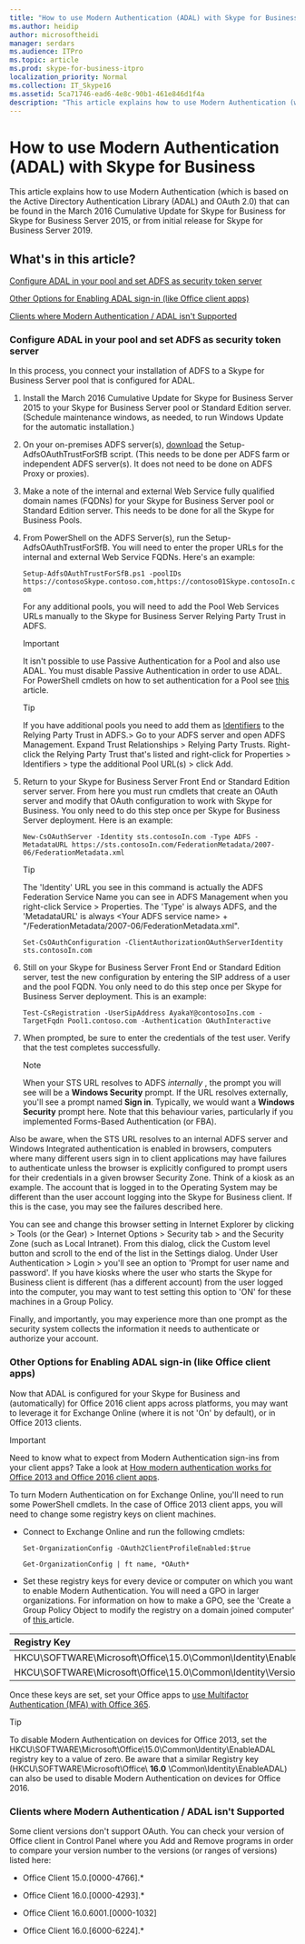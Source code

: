 ```yaml
---
title: "How to use Modern Authentication (ADAL) with Skype for Business"
ms.author: heidip
author: microsoftheidi
manager: serdars
ms.audience: ITPro
ms.topic: article
ms.prod: skype-for-business-itpro
localization_priority: Normal
ms.collection: IT_Skype16
ms.assetid: 5ca71746-ead6-4e8c-90b1-461e846d1f4a
description: "This article explains how to use Modern Authentication (which is based on the Active Directory Authentication Library (ADAL) and OAuth 2.0) that can be found in the March 2016 Cumulative Update for Skype for Business for Skype for Business Server 2015."
---
```


# How to use Modern Authentication (ADAL) with Skype for Business
 
This article explains how to use Modern Authentication (which is based on the Active Directory Authentication Library (ADAL) and OAuth 2.0) that can be found in the March 2016 Cumulative Update for Skype for Business for Skype for Business Server 2015, or from initial release for Skype for Business Server 2019.
  
## What's in this article?

[Configure ADAL in your pool and set ADFS as security token server](use-adal.md#BKMK_Config)
  
[Other Options for Enabling ADAL sign-in (like Office client apps)](use-adal.md#BKMK_Options)
  
[Clients where Modern Authentication / ADAL isn't Supported](use-adal.md#BKMK_Support)
  
### Configure ADAL in your pool and set ADFS as security token server
<a name="BKMK_Config"> </a>

In this process, you connect your installation of ADFS to a Skype for Business Server pool that is configured for ADAL.
  
1. Install the March 2016 Cumulative Update for Skype for Business Server 2015 to your Skype for Business Server pool or Standard Edition server. (Schedule maintenance windows, as needed, to run Windows Update for the automatic installation.)
    
2. On your on-premises ADFS server(s), [download](https://aka.ms/sfbadalscripts) the Setup-AdfsOAuthTrustForSfB script. (This needs to be done per ADFS farm or independent ADFS server(s). It does not need to be done on ADFS Proxy or proxies).
    
3. Make a note of the internal and external Web Service fully qualified domain names (FQDNs) for your Skype for Business Server pool or Standard Edition server. This needs to be done for all the Skype for Business Pools.
    
4. From PowerShell on the ADFS Server(s), run the Setup-AdfsOAuthTrustForSfB. You will need to enter the proper URLs for the internal and external Web Service FQDNs. Here's an example:
    
     `Setup-AdfsOAuthTrustForSfB.ps1 -poolIDs https://contosoSkype.contoso.com,https://contoso01Skype.contosoIn.com`
    
    For any additional pools, you will need to add the Pool Web Services URLs manually to the Skype for Business Server Relying Party Trust in ADFS.
    
    > [!IMPORTANT]
    > It isn't possible to use Passive Authentication for a Pool and also use ADAL. You must disable Passive Authentication in order to use ADAL. For PowerShell cmdlets on how to set authentication for a Pool see [this](https://technet.microsoft.com/en-us/library/gg398396.aspx) article.
  
    > [!TIP]
    > If you have additional pools you need to add them as [Identifiers](https://technet.microsoft.com/en-us/library/gg557759%28v=ws.10%29.aspx) to the Relying Party Trust in ADFS.> Go to your ADFS server and open ADFS Management. Expand Trust Relationships \> Relying Party Trusts. Right-click the Relying Party Trust that's listed and right-click for Properties \> Identifiers \> type the additional Pool URL(s) \> click Add. 
  
5. Return to your Skype for Business Server Front End or Standard Edition server server. From here you must run cmdlets that create an OAuth server and modify that OAuth configuration to work with Skype for Business. You only need to do this step once per Skype for Business Server deployment. Here is an example:
    
     `New-CsOAuthServer -Identity sts.contosoIn.com -Type ADFS -MetadataURL https://sts.contosoIn.com/FederationMetadata/2007-06/FederationMetadata.xml`
    
    > [!TIP]
    > The 'Identity' URL you see in this command is actually the ADFS Federation Service Name you can see in ADFS Management when you right-click Service \> Properties. The 'Type' is always ADFS, and the 'MetadataURL' is always \<Your ADFS service name\> + "/FederationMetadata/2007-06/FederationMetadata.xml". 
  
     `Set-CsOAuthConfiguration -ClientAuthorizationOAuthServerIdentity sts.contosoIn.com`
    
6. Still on your Skype for Business Server Front End or Standard Edition server, test the new configuration by entering the SIP address of a user and the pool FQDN. You only need to do this step once per Skype for Business Server deployment. This is an example:
    
     `Test-CsRegistration -UserSipAddress AyakaY@contosoIns.com -TargetFqdn Pool1.contoso.com -Authentication OAuthInteractive`
    
7. When prompted, be sure to enter the credentials of the test user. Verify that the test completes successfully.
    
    > [!NOTE]
    > When your STS URL resolves to ADFS  *internally*  , the prompt you will see will be a **Windows Security** prompt. If the URL resolves externally, you'll see a prompt named **Sign in**. Typically, we would want a **Windows Security** prompt here. Note that this behaviour varies, particularly if you implemented Forms-Based Authentication (or FBA).
  
Also be aware, when the STS URL resolves to an internal ADFS server and Windows Integrated authentication is enabled in browsers, computers where many different users sign in to client applications may have failures to authenticate unless the browser is explicitly configured to prompt users for their credentials in a given browser Security Zone. Think of a kiosk as an example. The account that is logged in to the Operating System may be different than the user account logging into the Skype for Business client. If this is the case, you may see the failures described here.
    
You can see and change this browser setting in Internet Explorer by clicking \> Tools (or the Gear) \> Internet Options \> Security tab \> and the Security Zone (such as Local Intranet). From this dialog, click the Custom level button and scroll to the end of the list in the Settings dialog. Under User Authentication \> Login \> you'll see an option to 'Prompt for user name and password'. If you have kiosks where the user who starts the Skype for Business client is different (has a different account) from the user logged into the computer, you may want to test setting this option to 'ON' for these machines in a Group Policy.
    
Finally, and importantly, you may experience more than one prompt as the security system collects the information it needs to authenticate or authorize your account.
    
### Other Options for Enabling ADAL sign-in (like Office client apps)
<a name="BKMK_Options"> </a>

Now that ADAL is configured for your Skype for Business and (automatically) for Office 2016 client apps across platforms, you may want to leverage it for Exchange Online (where it is not 'On' by default), or in Office 2013 clients.
  
> [!IMPORTANT]
> Need to know what to expect from Modern Authentication sign-ins from your client apps? Take a look at [How modern authentication works for Office 2013 and Office 2016 client apps](https://support.office.com/en-us/article/How-modern-authentication-works-for-Office-2013-and-Office-2016-client-apps-e4c45989-4b1a-462e-a81b-2a13191cf517?ui=en-US&amp;rs=en-US&amp;ad=US). 
  
To turn Modern Authentication on for Exchange Online, you'll need to run some PowerShell cmdlets. In the case of Office 2013 client apps, you will need to change some registry keys on client machines.
  
- Connect to Exchange Online and run the following cmdlets:
    
     `Set-OrganizationConfig -OAuth2ClientProfileEnabled:$true`
    
     `Get-OrganizationConfig | ft name, *OAuth*`
    
- Set these registry keys for every device or computer on which you want to enable Modern Authentication. You will need a GPO in larger organizations. For information on how to make a GPO, see the 'Create a Group Policy Object to modify the registry on a domain joined computer' of [this ](https://support.office.com/en-us/article/Switching-between-the-Skype-for-Business-and-the-Lync-client-user-interfaces-a2394a4c-7522-484c-a047-7b3289742be0)article.
    
|Registry Key  <br/> |Type  <br/> |Value  <br/> |
|:-----|:-----|:-----|
|HKCU\SOFTWARE\Microsoft\Office\15.0\Common\Identity\EnableADAL  <br/> |REG_DWORD  <br/> |1  <br/> |
|HKCU\SOFTWARE\Microsoft\Office\15.0\Common\Identity\Version  <br/> |REG_DWORD  <br/> |1  <br/> |
   
Once these keys are set, set your Office apps to [use Multifactor Authentication (MFA) with Office 365](https://support.office.com/en-us/article/Set-up-multi-factor-authentication-for-Office-365-8f0454b2-f51a-4d9c-bcde-2c48e41621c6?ui=en-US&amp;rs=en-US&amp;ad=US).
  
> [!TIP]
> To disable Modern Authentication on devices for Office 2013, set the HKCU\SOFTWARE\Microsoft\Office\15.0\Common\Identity\EnableADAL registry key to a value of zero. Be aware that a similar Registry key (HKCU\SOFTWARE\Microsoft\Office\ **16.0** \Common\Identity\EnableADAL) can also be used to disable Modern Authentication on devices for Office 2016.
  
### Clients where Modern Authentication / ADAL isn't Supported
<a name="BKMK_Support"> </a>

Some client versions don't support OAuth. You can check your version of Office client in Control Panel where you Add and Remove programs in order to compare your version number to the versions (or ranges of versions) listed here:
  
- Office Client 15.0.[0000-4766].\*
    
- Office Client 16.0.[0000-4293].\*
    
- Office Client 16.0.6001.[0000-1032]
    
- Office Client 16.0.[6000-6224].\*
    


